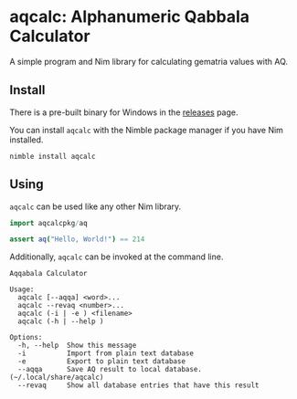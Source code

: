 # aqcalc: Alphanumeric Qabbala Calculator

A simple program and Nim library for calculating gematria values with AQ.

## Install

There is a pre-built binary for Windows in the [releases](https://github.com/VitorGoatman/aqcalc/releases) page.

You can install `aqcalc` with the Nimble package manager if you have Nim installed.

```
nimble install aqcalc
```

## Using

`aqcalc` can be used like any other Nim library.

```nim
import aqcalcpkg/aq

assert aq("Hello, World!") == 214
```

Additionally, `aqcalc` can be invoked at the command line.

```
Aqqabala Calculator

Usage:
  aqcalc [--aqqa] <word>...
  aqcalc --revaq <number>...
  aqcalc (-i | -e ) <filename>
  aqcalc (-h | --help )

Options:
  -h, --help  Show this message
  -i          Import from plain text database
  -e          Export to plain text database
  --aqqa      Save AQ result to local database. (~/.local/share/aqcalc)
  --revaq     Show all database entries that have this result
```
